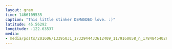 ```yaml
---
layout: gram
time: 1466109535
caption: "This little stinker DEMANDED love. :)"
latitude: 45.56292
longitude: -122.63537
media:
- media/posts/201606/13395031_1732944433612409_1179160058_n_17848454029081163.jpg
---
```

